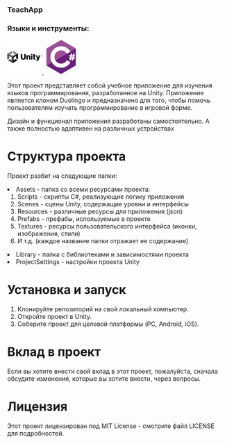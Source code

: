 ### TeachApp

<h3 align="left">Языки и инструменты:</h3>
<p align="left">
  <a href="https://unity.com/" target="_blank" rel="noreferrer">
    <img src="https://raw.githubusercontent.com/devicons/devicon/master/icons/unity/unity-original-wordmark.svg" alt="unity" width="80" height="80"/>
  </a>
  <a href="https://docs.microsoft.com/en-us/dotnet/csharp/" target="_blank" rel="noreferrer">
    <img src="https://raw.githubusercontent.com/devicons/devicon/master/icons/csharp/csharp-original.svg" alt="csharp" width="80" height="80"/>
  </a>
</p>

Этот проект представляет собой учебное приложение для изучения языков программирования, разработанное на Unity. Приложение является клоном Duolingo и предназначено для того, чтобы помочь пользователям изучать программирование в игровой форме.

<p>Дизайн и функционал приложения разработаны самостоятельно. А также полностью адаптивен на различных устройствах</p>

<h1>Структура проекта</h1>

Проект разбит на следующие папки:

<li>Assets - папка со всеми ресурсами проекта:
<ol>
<li>Scripts - скрипты C#, реализующие логику приложения</li>
<li>Scenes - сцены Unity, содержащие уровни и интерфейсы</li>
<li>Resources - различные ресурсы для приложения (json)</li>
<li>Prefabs - префабы, используемые в проекте</li>
<li>Textures - ресурсы пользовательского интерфейса (иконки, изображения, стили)</li>
<li>И т.д. (каждое название папки отражает ее содержание)</li>
</ol>
</li>

<li>Library - папка с библиотеками и зависимостями проекта</li>

<li>ProjectSettings - настройки проекта Unity</li>

<h1>Установка и запуск</h1>

1. Клонируйте репозиторий на свой локальный компьютер.
2. Откройте проект в Unity.
3. Соберите проект для целевой платформы (PC, Android, iOS).

<h1>Вклад в проект</h1>

Если вы хотите внести свой вклад в этот проект, пожалуйста, сначала обсудите изменения, которые вы хотите внести, через вопросы.

<h1>Лицензия</h1>

Этот проект лицензирован под MIT License - смотрите файл LICENSE для подробностей.
